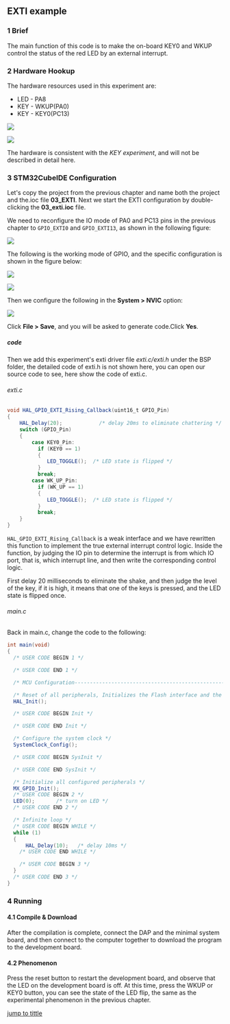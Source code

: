 ## EXTI example<a name="catalogue"></a>


### 1 Brief

The main function of this code is to make the on-board KEY0 and WKUP control the status of the red LED by an external interrupt.

### 2 Hardware Hookup
The hardware resources used in this experiment are:
+ LED - PA8
+ KEY - WKUP(PA0)
+ KEY - KEY0(PC13) 

![](./1_docs/3_figures/03_EXTI/k.png)

![](./1_docs/3_figures/03_EXTI/p.png)

The hardware is consistent with the *KEY experiment*, and will not be described in detail here.

### 3 STM32CubeIDE Configuration

Let's copy the project from the previous chapter and name both the project and the.ioc file **03_EXTI**. Next we start the EXTI configuration by double-clicking the **03_exti.ioc** file.

We need to reconfigure the IO mode of PA0 and PC13 pins in the previous chapter to ``GPIO_EXTI0`` and ``GPIO_EXTI13``, as shown in the following figure:

![](./1_docs/3_figures/03_EXTI/e1.png)

The following is the working mode of GPIO, and the specific configuration is shown in the figure below:

![](./1_docs/3_figures/03_EXTI/e2.png)

![](./1_docs/3_figures/03_EXTI/e3.png)

Then we configure the following in the **System > NVIC** option:

![](./1_docs/3_figures/03_EXTI/e4.png)

Click **File > Save**, and you will be asked to generate code.Click **Yes**.

##### code
Then we add this experiment's exti driver file *exti.c/exti.h* under the BSP folder, the detailed code of exti.h is not shown here, you can open our source code to see, here show the code of exti.c.
###### exti.c
```c#
void HAL_GPIO_EXTI_Rising_Callback(uint16_t GPIO_Pin)
{
    HAL_Delay(20);       	  /* delay 20ms to eliminate chattering */
    switch (GPIO_Pin)
    {
        case KEY0_Pin:
          if (KEY0 == 1)
          {
             LED_TOGGLE();  /* LED state is flipped */
          }
          break;
        case WK_UP_Pin:
          if (WK_UP == 1)
          {
             LED_TOGGLE();  /* LED state is flipped */
          }
          break;
    }
}
```
``HAL_GPIO_EXTI_Rising_Callback`` is a weak interface and we have rewritten this function to implement the true external interrupt control logic. Inside the function, by judging the IO pin to determine the interrupt is from which IO port, that is, which interrupt line, and then write the corresponding control logic.

First delay 20 milliseconds to eliminate the shake, and then judge the level of the key, if it is high, it means that one of the keys is pressed, and the LED state is flipped once.

###### main.c
Back in main.c, change the code to the following:
```c#
int main(void)
{
  /* USER CODE BEGIN 1 */

  /* USER CODE END 1 */

  /* MCU Configuration--------------------------------------------------------*/

  /* Reset of all peripherals, Initializes the Flash interface and the Systick. */
  HAL_Init();

  /* USER CODE BEGIN Init */

  /* USER CODE END Init */

  /* Configure the system clock */
  SystemClock_Config();

  /* USER CODE BEGIN SysInit */

  /* USER CODE END SysInit */

  /* Initialize all configured peripherals */
  MX_GPIO_Init();
  /* USER CODE BEGIN 2 */
  LED(0);       /* turn on LED */
  /* USER CODE END 2 */

  /* Infinite loop */
  /* USER CODE BEGIN WHILE */
  while (1)
  {
      HAL_Delay(10);   /* delay 10ms */
    /* USER CODE END WHILE */

    /* USER CODE BEGIN 3 */
  }
  /* USER CODE END 3 */
}
```

### 4 Running
#### 4.1 Compile & Download
After the compilation is complete, connect the DAP and the minimal system board, and then connect to the computer together to download the program to the development board.
#### 4.2 Phenomenon
Press the reset button to restart the development board, and observe that the LED on the development board is off. At this time, press the WKUP or KEY0 button, you can see the state of the LED flip, the same as the experimental phenomenon in the previous chapter.

[jump to tittle](#catalogue)



